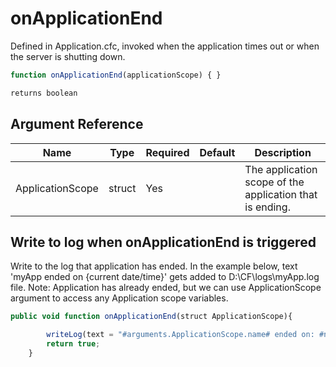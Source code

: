 # onApplicationEnd

Defined in Application.cfc, invoked when the application times out or when the server is shutting down.

```javascript
function onApplicationEnd(applicationScope) { }
```

```javascript
returns boolean
```

## Argument Reference

| Name | Type | Required | Default | Description |
| --- | --- | --- | --- | --- |
| ApplicationScope | struct | Yes |  | The application scope of the application that is ending. |

## Write to log when onApplicationEnd is triggered

Write to the log that application has ended. In the example below, text 'myApp ended on {current date/time}' gets added to D:\CF\logs\myApp.log file. Note: Application has already ended, but we can use ApplicationScope argument to access any Application scope variables.

```javascript
public void function onApplicationEnd(struct ApplicationScope){

		writeLog(text = "#arguments.ApplicationScope.name# ended on: #now()#");
		return true;
	}
```
